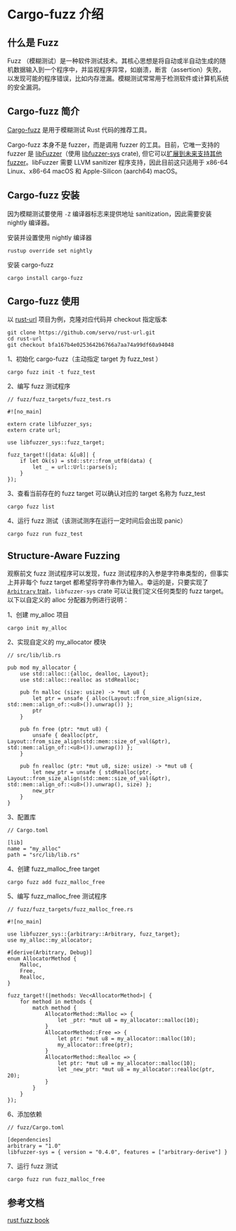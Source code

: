 # Cargo-fuzz 介绍

## 什么是 Fuzz

Fuzz （模糊测试）是一种软件测试技术。其核心思想是将自动或半自动生成的随机数据输入到一个程序中，并监视程序异常，如崩溃，断言（assertion）失败，以发现可能的程序错误，比如内存泄漏。模糊测试常常用于检测软件或计算机系统的安全漏洞。

## Cargo-fuzz 简介

[Cargo-fuzz](https://github.com/rust-fuzz/cargo-fuzz) 是用于模糊测试 Rust 代码的推荐工具。

Cargo-fuzz 本身不是 fuzzer，而是调用 fuzzer 的工具。目前，它唯一支持的 fuzzer 是 [libFuzzer](http://llvm.org/docs/LibFuzzer.html)（使用 [libfuzzer-sys](https://github.com/rust-fuzz/libfuzzer-sys) crate), 但它可以[扩展到未来支持其他 fuzzer](https://github.com/rust-fuzz/cargo-fuzz/issues/1)。libFuzzer 需要 LLVM sanitizer 程序支持，因此目前这只适用于 x86-64 Linux、x86-64 macOS 和 Apple-Silicon (aarch64) macOS。

## Cargo-fuzz 安装

因为模糊测试要使用 `-Z` 编译器标志来提供地址 sanitization，因此需要安装 nightly 编译器。

安装并设置使用 nightly 编译器

```
rustup override set nightly
```

安装 cargo-fuzz

```
cargo install cargo-fuzz
```

## Cargo-fuzz 使用

以 [rust-url](https://github.com/servo/rust-url) 项目为例，克隆对应代码并 checkout 指定版本

```
git clone https://github.com/servo/rust-url.git
cd rust-url
git checkout bfa167b4e0253642b6766a7aa74a99df60a94048
```

1、初始化 cargo-fuzz（主动指定 target 为 fuzz_test ）

```
cargo fuzz init -t fuzz_test
```

2、编写 fuzz 测试程序

```
// fuzz/fuzz_targets/fuzz_test.rs

#![no_main]

extern crate libfuzzer_sys;
extern crate url;

use libfuzzer_sys::fuzz_target;

fuzz_target!(|data: &[u8]| {
    if let Ok(s) = std::str::from_utf8(data) {
        let _ = url::Url::parse(s);
    }
});
```

3、查看当前存在的 fuzz target 可以确认对应的 target 名称为 fuzz_test

```
cargo fuzz list
```

4、运行 fuzz 测试（该测试测序在运行一定时间后会出现 panic）

```
cargo fuzz run fuzz_test
```

## Structure-Aware Fuzzing

观察前文 fuzz 测试程序可以发现，fuzz 测试程序的入参是字符串类型的，但事实上并非每个 fuzz target 都希望将字符串作为输入。幸运的是，只要实现了[`Arbitrary` trait](https://docs.rs/arbitrary/*/arbitrary/trait.Arbitrary.html)，`libfuzzer-sys` crate 可以让我们定义任何类型的 fuzz target。以下以自定义的 alloc 分配器为例进行说明：

1、创建 my_alloc 项目

```
cargo init my_alloc
```

2、实现自定义的 my_allocator 模块

```
// src/lib/lib.rs

pub mod my_allocator {
    use std::alloc::{alloc, dealloc, Layout};
    use std::alloc::realloc as stdRealloc;

    pub fn malloc (size: usize) -> *mut u8 {
        let ptr = unsafe { alloc(Layout::from_size_align(size, std::mem::align_of::<u8>()).unwrap()) };
        ptr
    }

    pub fn free (ptr: *mut u8) {
        unsafe { dealloc(ptr, Layout::from_size_align(std::mem::size_of_val(&ptr), std::mem::align_of::<u8>()).unwrap()) };
    }

    pub fn realloc (ptr: *mut u8, size: usize) -> *mut u8 {
        let new_ptr = unsafe { stdRealloc(ptr, Layout::from_size_align(std::mem::size_of_val(&ptr), std::mem::align_of::<u8>()).unwrap(), size) };
        new_ptr
    }
}
```

3、配置库

```
// Cargo.toml

[lib]
name = "my_alloc"
path = "src/lib/lib.rs"
```

4、创建 fuzz_malloc_free target

```
cargo fuzz add fuzz_malloc_free
```

5、编写 fuzz_malloc_free 测试程序

```
// fuzz/fuzz_targets/fuzz_malloc_free.rs

#![no_main]

use libfuzzer_sys::{arbitrary::Arbitrary, fuzz_target};
use my_alloc::my_allocator;

#[derive(Arbitrary, Debug)]
enum AllocatorMethod {
    Malloc,
    Free,
    Realloc,
}

fuzz_target!(|methods: Vec<AllocatorMethod>| {
    for method in methods {
        match method {
            AllocatorMethod::Malloc => {
                let _ptr: *mut u8 = my_allocator::malloc(10);
            }
            AllocatorMethod::Free => {
                let ptr: *mut u8 = my_allocator::malloc(10);
                my_allocator::free(ptr);
            }
            AllocatorMethod::Realloc => {
                let ptr: *mut u8 = my_allocator::malloc(10);
                let _new_ptr: *mut u8 = my_allocator::realloc(ptr, 20);
            }
        }
    }
});
```

6、添加依赖

```
// fuzz/Cargo.toml

[dependencies]
arbitrary = "1.0"
libfuzzer-sys = { version = "0.4.0", features = ["arbitrary-derive"] }
```

7、运行 fuzz 测试

```
cargo fuzz run fuzz_malloc_free
```

## 参考文档

[rust fuzz book](https://rust-fuzz.github.io/book/introduction.html)
